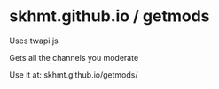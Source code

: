 # skhmt.github.io / getmods

Uses twapi.js

Gets all the channels you moderate

Use it at: skhmt.github.io/getmods/
